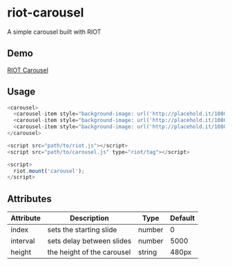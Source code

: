 # riot-carousel

A simple carousel built with RIOT

## Demo

[RIOT Carousel](https://acousticseagull.github.io)

## Usage

```javascript
<carousel>
  <carousel-item style="background-image: url('http://placehold.it/1080x768?text=First+Slide')"></carousel-item>
  <carousel-item style="background-image: url('http://placehold.it/1080x768?text=Second+Slide')"></carousel-item>
  <carousel-item style="background-image: url('http://placehold.it/1080x768?text=Third+Slide')"></carousel-item>
</carousel>

<script src="path/to/riot.js"></script>
<script src="path/to/carousel.js" type="riot/tag"></script>

<script>  
  riot.mount('carousel');
</script>
```

## Attributes

| Attribute | Description | Type | Default |
| --------- | ----------- | ---- | ------- |
| index     | sets the starting slide | number | 0
| interval  | sets delay between slides | number | 5000 |
| height    | the height of the carousel | string | 480px |
